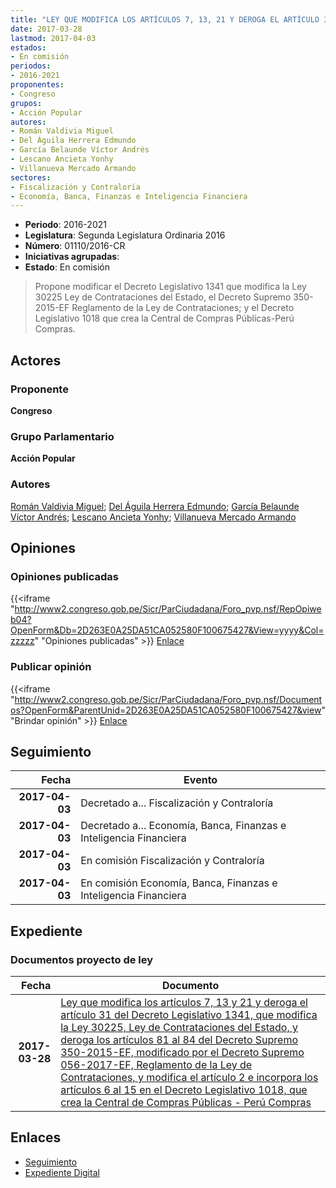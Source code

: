 ```yaml
---
title: "LEY QUE MODIFICA LOS ARTÍCULOS 7, 13, 21 Y DEROGA EL ARTÍCULO 31 DEL DECRETO LEGISLATIVO 1341 QUE MODIFICA LA LEY 30225 LEY DE CONTRATACIONES DEL ESTADO Y DEROGA LOS ARTÍCULOS 81 AL 84 DEL D.S. 350-2015-EF MODIFICADO POR EL DECRETO SUPREMO 056-2017-EF REGLAMENTO DE LA LEY DE CONTRATACIONES, Y MODIFICA EL ARTÍCULO 2 E INCORPORA LOS ARTÍCULOS 6 AL 15 EN EL DECRETO LEGISLATIVO 1018 QUE CREA LA CENTRAL DE COMPRAS PÚBLICAS-PERÚ COMPRAS"
date: 2017-03-28
lastmod: 2017-04-03
estados:
- En comisión
periodos:
- 2016-2021
proponentes:
- Congreso
grupos:
- Acción Popular
autores:
- Román Valdivia Miguel
- Del Águila Herrera Edmundo
- García Belaunde Víctor Andrés
- Lescano Ancieta Yonhy
- Villanueva Mercado Armando
sectores:
- Fiscalización y Contraloría
- Economía, Banca, Finanzas e Inteligencia Financiera
---
```

- **Periodo**: 2016-2021
- **Legislatura**: Segunda Legislatura Ordinaria 2016
- **Número**: 01110/2016-CR
- **Iniciativas agrupadas**: 
- **Estado**: En comisión

> Propone modificar el Decreto Legislativo 1341 que modifica la Ley 30225 Ley de Contrataciones del Estado, el Decreto Supremo 350-2015-EF Reglamento de la Ley de Contrataciones; y el Decreto Legislativo 1018 que crea la Central de Compras Públicas-Perú Compras.


## Actores

### Proponente

**Congreso**

### Grupo Parlamentario

**Acción Popular**

### Autores

[Román Valdivia Miguel](mailto:mailto:mroman@congreso.gob.pe); [Del Águila Herrera Edmundo](mailto:mailto:edelaguila@congreso.gob.pe); [García Belaunde Víctor Andrés](mailto:mailto:vgarciabelaunde@congreso.gob.pe); [Lescano Ancieta Yonhy](mailto:mailto:ylescano@congreso.gob.pe); [Villanueva Mercado Armando](mailto:mailto:avillanuevam@congreso.gob.pe)

## Opiniones

### Opiniones publicadas

{{<iframe "http://www2.congreso.gob.pe/Sicr/ParCiudadana/Foro_pvp.nsf/RepOpiweb04?OpenForm&Db=2D263E0A25DA51CA052580F100675427&View=yyyy&Col=zzzzz" "Opiniones publicadas" >}}
[Enlace](http://www2.congreso.gob.pe/Sicr/ParCiudadana/Foro_pvp.nsf/RepOpiweb04?OpenForm&Db=2D263E0A25DA51CA052580F100675427&View=yyyy&Col=zzzzz)

### Publicar opinión

{{<iframe "http://www2.congreso.gob.pe/Sicr/ParCiudadana/Foro_pvp.nsf/Documentos?OpenForm&ParentUnid=2D263E0A25DA51CA052580F100675427&view" "Brindar opinión" >}}
[Enlace](http://www2.congreso.gob.pe/Sicr/ParCiudadana/Foro_pvp.nsf/Documentos?OpenForm&ParentUnid=2D263E0A25DA51CA052580F100675427&view)


## Seguimiento

| Fecha | Evento |
|------:|--------|
| **2017-04-03** | Decretado a... Fiscalización y Contraloría |
| **2017-04-03** | Decretado a... Economía, Banca, Finanzas e Inteligencia Financiera |
| **2017-04-03** | En comisión Fiscalización y Contraloría |
| **2017-04-03** | En comisión Economía, Banca, Finanzas e Inteligencia Financiera |

## Expediente

### Documentos proyecto de ley

| Fecha | Documento |
|------:|-----------|
| **2017-03-28** | [Ley que modifica los artículos 7, 13 y 21 y deroga el artículo 31 del Decreto Legislativo 1341, que modifica la Ley 30225, Ley de Contrataciones del Estado, y deroga los artículos 81 al 84 del Decreto Supremo 350-2015-EF, modificado por el Decreto Supremo 056-2017-EF, Reglamento de la Ley de Contrataciones, y modifica el artículo 2 e incorpora los artículos 6 al 15 en el Decreto Legislativo 1018, que crea la Central de Compras Públicas - Perú Compras](http://www.leyes.congreso.gob.pe/Documentos/2016_2021/Proyectos_de_Ley_y_de_Resoluciones_Legislativas/PL0111020170328..pdf) |

## Enlaces

- [Seguimiento](http://www2.congreso.gob.pe/Sicr/TraDocEstProc/CLProLey2016.nsf/f7fff46988ca05b1052578e100829cc7/1a4e9047ce816031052580f100610bad?OpenDocument)
- [Expediente Digital](http://www2.congreso.gob.pe/Sicr/TraDocEstProc/CLProLey2016.nsf/f7fff46988ca05b1052578e100829cc7/1a4e9047ce816031052580f100610bad?OpenDocument&Click=05257FB7005EB655.eb71d0cf91d8294e05256cdf006b5706/$Body/0.1C6C)

